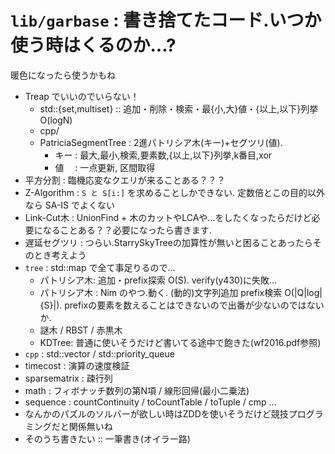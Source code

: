 # `lib/garbase` : 書き捨てたコード.いつか使う時はくるのか...?

暖色になったら使うかもね
- Treap でいいのでいらない！
  - std::{set,multiset} :: 追加・削除・検索・最{小,大}値・{以上,以下}列挙 O(logN)
  - cpp/
  - PatriciaSegmentTree : 2進パトリシア木(キー)+セグツリ(値).
    - キー : 最大,最小,検索,要素数,{以上,以下}列挙,k番目,xor
    - 値　 : 一点更新, 区間取得
- 平方分割 : 臨機応変なクエリが来ることある？？？
- Z-Algorithm : `S と S[i:]` を求めることしかできない. 定数倍とこの目的以外なら SA-IS でよくない
- Link-Cut木 : UnionFind + 木のカットやLCAや...をしたくなったらだけど必要になることある？？必要になったら書きます.
- 遅延セグツリ : つらい.StarrySkyTreeの加算性が無いと困ることあったらそのとき考えよう
- `tree` : std::map で全て事足りるので...
  - パトリシア木: 追加・prefix探索 O(S).  verify(y430)に失敗...
  - パトリシア木 : Nim のやつ.動く. (動的)文字列追加 prefix検索 O(|Q|log|{S}|). prefixの要素を数えることはできないので出番が少ないのではないか.
  - 謎木 / RBST / 赤黒木
  - KDTree: 普通に使いそうだけど書いてる途中で飽きた(wf2016.pdf参照)
- `cpp` : std::vector / std::priority_queue
- timecost : 演算の速度検証
- sparsematrix : 疎行列
- math : フィボナッチ数列の第N項 / 線形回帰(最小二乗法)
- sequence : countContinuity / toCountTable / toTuple / cmp ...
- なんかのパズルのソルバーが欲しい時はZDDを使いそうだけど競技プログラミングだと関係無いね
- そのうち書きたい :: 一筆書き(オイラー路)
